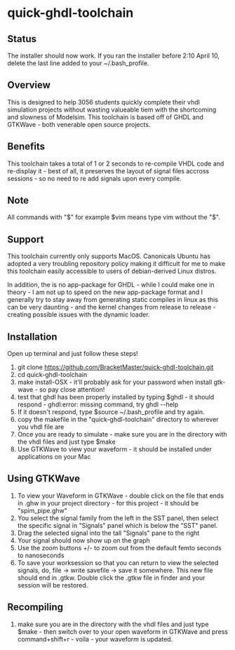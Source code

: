 # quick-ghdl-toolchain
## Status
The installer should now work. If you ran the installer before 2:10 April 10, delete the last line added to your ~/.bash_profile.
## Overview
This is designed to help 3056 students quickly complete their vhdl simulation projects without wasting valueable tiem with the shortcoming and slowness of Modelsim. This toolchain is based off of GHDL and GTKWave - both venerable open source projects.
## Benefits
This toolchain takes a total of 1 or 2 seconds to re-compile VHDL code and re-display it - best of all, it preserves the layout of signal files accross sessions - so no need to re add signals upon every compile.
## Note
All commands with "$" for example $vim means type vim without the "$".
## Support
This toolchain currently only supports MacOS. Canonicals Ubuntu has adopted a very troubling repository policy making it difficult for me to make this toolchain easily accessible to users of debian-derived Linux distros.

In addition, the is no app-package for GHDL - while I could make one in theory - I am not up to speed on the new app-package format and I generally try to stay away from generating static compiles in linux as this can be very daunting - and the kernel changes from release to release - creating possible issues with the dynamic loader.
## Installation
Open up terminal and just follow these steps!
1. git clone https://github.com/BracketMaster/quick-ghdl-toolchain.git
2. cd quick-ghdl-toolchain
3. make install-OSX - it'll probably ask for your password when install gtk-wave - so pay close attention!
4. test that ghdl has been properly installed by typing $ghdl - it should respond  - ghdl:error: missing command, try ghdl --help
4. If it doesn't respond, type $source ~/.bash_profile and try again.
5. copy the makefile in the "quick-ghdl-toolchain" directory to wherever you vhdl file are
6. Once you are ready to simulate - make sure you are in the directory with the vhdl files and just type $make
7. Use GTKWave to view your waveform - it should be installed under applications on your Mac
## Using GTKWave
1. To view your Waveform in GTKWave - double click on the file that ends in .ghw in your project directory - for this project - it should be "spim_pipe.ghw"
2. You select the signal family from the left in the SST panel, then select the specific signal in "Signals" panel which is below the "SST" panel.
3. Drag the selected signal into the tall "Signals" pane to the right
4. Your signal should now show up on the graph
5. Use the zoom buttons +/- to zoom out from the default femto seconds to nanoseconds
6. To save your worksession so that you can return to view the selected signals, do, file -> write savefile -> save it somewhere. This new file should end in .gtkw. Double click the .gtkw file in finder and your session will be restored.
## Recompiling
1. make sure you are in the directory with the vhdl files and just type $make - then switch over to your open waveform in GTKWave and press command+shift+r - voila - your waveform is updated.
